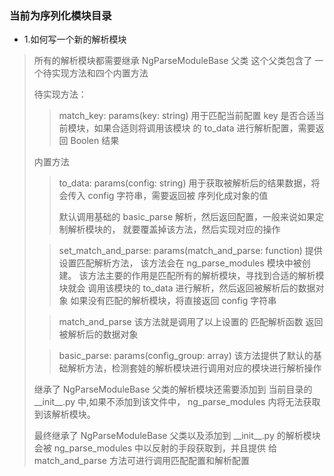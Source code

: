 ### 当前为序列化模块目录

- 1.如何写一个新的解析模块

> 所有的解析模块都需要继承 NgParseModuleBase 父类
> 这个父类包含了 一个待实现方法和四个内置方法
> 
> 待实现方法：
>> match_key: params(key: string)
>> 用于匹配当前配置 key 是否合适当前模块，如果合适则将调用该模块
>> 的 to_data 进行解析配置，需要返回 Boolen 结果
> 
> 
> 内置方法
> 
>> to_data: params(config: string)
>> 用于获取被解析后的结果数据，将会传入 config 字符串，需要返回被
>> 序列化成对象的值
>> 
>> 默认调用基础的 basic_parse 解析，然后返回配置，一般来说如果定制解析模块的，
>> 就要覆盖掉该方法，然后实现对应的操作
> 
>> set_match_and_parse: params(match_and_parse: function)
>> 提供设置匹配解析方法，
>> 该方法会在 ng_parse_modules 模块中被创建。
>> 该方法主要的作用是匹配所有的解析模块，寻找到合适的解析模块就会
>> 调用该模块的 to_data 进行解析，然后返回被解析后的数据对象
>> 如果没有匹配的解析模块，将直接返回 config 字符串
> 
>> match_and_parse
>> 该方法就是调用了以上设置的 匹配解析函数 返回被解析后的数据对象
> 
>> basic_parse: params(config_group: array) 
>> 该方法提供了默认的基础解析方法，检测套娃的解析模块进行调用对应的模块进行解析操作
>
> 继承了 NgParseModuleBase 父类的解析模块还需要添加到
> 当前目录的 \_\_init\_\_.py 中,如果不添加到该文件中，
> ng_parse_modules 内将无法获取到该解析模块。
> 
> 最终继承了 NgParseModuleBase 父类以及添加到 \_\_init\_\_.py
> 的解析模块会被 ng_parse_modules 中以反射的手段获取到，并且提供
> 给 match_and_parse 方法可进行调用匹配配置和解析配置


